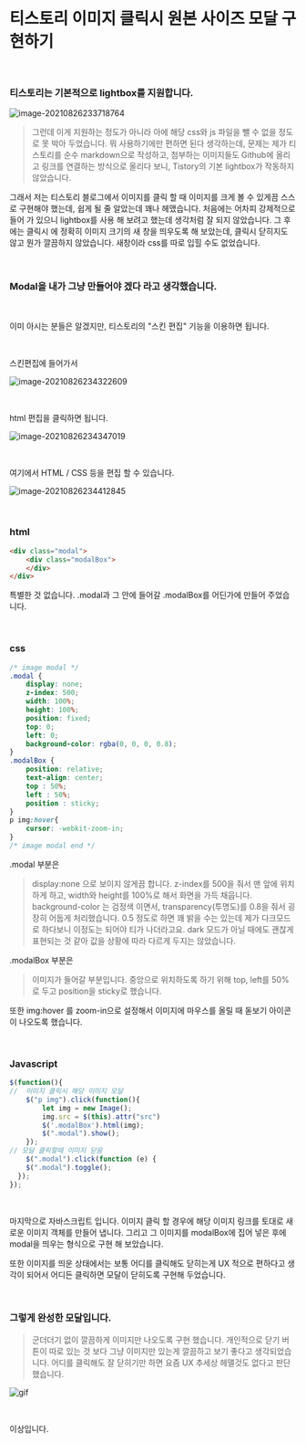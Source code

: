 # 티스토리 이미지 클릭시 원본 사이즈 모달 구현하기

​	

### 티스토리는 기본적으로 lightbox를 지원합니다.	

![image-20210826233718764](https://raw.githubusercontent.com/Shane-Park/markdownBlog/master/frontend/javascript/tistory-image-modal.assets/image-20210826233718764.webp)

> 그런데 이게 지원하는 정도가 아니라 아에 해당 css와 js 파일을 뺄 수 없을 정도로 못 박아 두었습니다. 뭐 사용하기에만 편하면 된다 생각하는데, 문제는 제가 티스토리를 순수 markdown으로 작성하고, 첨부하는 이미지들도 Github에 올리고 링크를 연결하는 방식으로 올리다 보니, Tistory의 기본 lightbox가 작동하지 않았습니다.

그래서 저는 티스토리 블로그에서 이미지를 클릭 할 때 이미지를 크게 볼 수 있게끔 스스로 구현해야 했는데, 쉽게 될 줄 알았는데 꽤나 헤맸습니다. 처음에는 어차피 강제적으로 들어 가 있으니 lightbox를 사용 해 보려고 했는데 생각처럼 잘 되지 않았습니다. 그 후에는 클릭시 에 정확히 이미지 크기의 새 창을 띄우도록 해 보았는데, 클릭시 닫히지도 않고 뭔가 깔끔하지 않았습니다. 새창이라 css를 따로 입힐 수도 없었습니다.

​	

### Modal을 내가 그냥 만들어야 겠다 라고 생각했습니다.

​		

이미 아시는 분들은 알겠지만, 티스토리의 "스킨 편집" 기능을 이용하면 됩니다.

​	

스킨편집에 들어가서

![image-20210826234322609](https://raw.githubusercontent.com/Shane-Park/markdownBlog/master/frontend/javascript/tistory-image-modal.assets/image-20210826234322609.webp)	

​	

html 편집을 클릭하면 됩니다.

![image-20210826234347019](https://raw.githubusercontent.com/Shane-Park/markdownBlog/master/frontend/javascript/tistory-image-modal.assets/image-20210826234347019.webp)

​		

여기에서 HTML / CSS 등을 편집 할 수 있습니다.

![image-20210826234412845](https://raw.githubusercontent.com/Shane-Park/markdownBlog/master/frontend/javascript/tistory-image-modal.assets/image-20210826234412845.webp)

​	

### html

```html
<div class="modal">
	<div class="modalBox">
	</div>
</div>
```

특별한 것 없습니다. .modal과 그 안에 들어갈 .modalBox를 어딘가에 만들어 주었습니다.

​		

### css

```css
/* image modal */
.modal {
	display: none;
	z-index: 500;
	width: 100%;
	height: 100%;
	position: fixed;
	top: 0;
	left: 0;
	background-color: rgba(0, 0, 0, 0.8);
}
.modalBox {
	position: relative;
	text-align: center;
	top : 50%;
	left : 50%;
	position : sticky;
}
p img:hover{
	cursor: -webkit-zoom-in;
}
/* image modal end */
```

.modal  부분은

> display:none 으로 보이지 않게끔 합니다. z-index를 500을 줘서 맨 앞에 위치하게 하고, width와 height를 100%로 해서 화면을 가득 채웁니다. background-color 는 검정색 이면서, transparency(투명도)를 0.8을 줘서 굉장히 어둡게 처리했습니다. 0.5 정도로 하면 꽤 밝을 수는 있는데 제가 다크모드로 하다보니 이정도는 되어야 티가 나더라고요. dark 모드가 아닐 때에도 괜찮게 표현되는 것 같아 값을 상황에 따라 다르게 두지는 않았습니다.

.modalBox 부분은

> 이미지가 들어갈 부분입니다. 중앙으로 위치하도록 하기 위해 top, left를 50%로 두고 position을 sticky로 했습니다. 

또한 img:hover 를 zoom-in으로 설정해서 이미지에 마우스를 올릴 때 돋보기 아이콘이 나오도록 했습니다.

​	

### Javascript

```javascript
$(function(){
// 	이미지 클릭시 해당 이미지 모달
	$("p img").click(function(){
		let img = new Image();
		img.src = $(this).attr("src")
		$('.modalBox').html(img);
		$(".modal").show();
	});
// 모달 클릭할때 이미지 닫음
	$(".modal").click(function (e) {
    $(".modal").toggle();
  });
});
```

​	

마지막으로 자바스크립트 입니다. 이미지 클릭 할 경우에 해당 이미지 링크를 토대로 새로운 이미지 객체를 만들어 냅니다. 그리고 그 이미지를 modalBox에 집어 넣은 후에 modal을 띄우는 형식으로 구현 해 보았습니다.

또한 이미지를 띄운 상태에서는 보통 어디를 클릭해도 닫히는게 UX 적으로 편하다고 생각이 되어서 어디든 클릭하면 모달이 닫히도록 구현해 두었습니다.

​	

### 그렇게 완성한 모달입니다. 

> 군더더기 없이 깔끔하게 이미지만 나오도록 구현 했습니다. 개인적으로 닫기 버튼이 따로 있는 것 보다 그냥 이미지만 있는게 깔끔하고 보기 좋다고 생각되었습니다. 어디를 클릭해도 잘 닫히기만 하면 요즘 UX 추세상 헤맬것도 없다고 판단했습니다.

![gif](https://raw.githubusercontent.com/Shane-Park/markdownBlog/master/frontend/javascript/tistory-image-modal.assets/gif.webp)

​	

이상입니다.